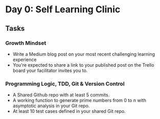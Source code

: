 # Day 0: Self Learning Clinic
## Tasks
### Growth Mindset
- Write a Medium blog post on your most recent challenging learning experience
- You're expected to share a link to your published post on the Trello board your facilitator invites you to.

### Programming Logic, TDD, Git & Version Control
- A Shared Github repo with at least 5 commits.
- A working function to generate prime numbers from 0 to n with asymptotic analysis in your Git repo.
- At least 10 test cases defined in your shared Git repo.